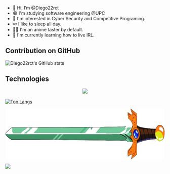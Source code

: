 - 👋 Hi, I’m @Diego22rct
- 😁 I'm studying software engineering @UPC
- 👀 I'm interested in Cyber Security and Competitive Programing.
- 💤 I like to sleep all day.
- 😵‍💫 I'm an anime taster by default.
- 🌱 I'm currently learning how to live IRL. 

## Contribution on GitHub
<!--
<p align="center">
<img src="https://github-readme-streak-stats.herokuapp.com/?user=Diego22rct&theme=dark&type=svg">   
</p>
-->
![Diego22rct's GitHub stats](https://github-readme-stats.vercel.app/api?username=Diego22rct&hide=contribs,prs)

## Technologies 
<p align="center">
    <img src="https://skillicons.dev/icons?i=nodejs,vscode,astro,nextjs,angular,vue,git,javascript,python,cpp,cs,java,zig">
</p>

[![Top Langs](https://github-readme-stats.vercel.app/api/top-langs/?username=Diego22rct)](https://github.com/Diego22rct/Diego22rct)

<img align="center" width="1100" height="160" src="res/text.png">


[![](https://visitcount.itsvg.in/api?id=Diego22rct&label=Profile%20Views&pretty=false)](https://visitcount.itsvg.in)

<!---
Diego22rct/Diego22rct is a ✨ special ✨ repository because its `README.md` (this file) appears on your GitHub profile.
You can click the Preview link to take a look at your changes.
--->
